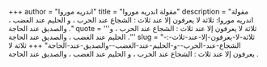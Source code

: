 +++
author = "اندريه موروا"
title = "مقولة اندريه موروا"
description = "مقولة اندريه موروا: ثلاثة لا يعرفون إلا عند ثلاث : الشجاع عند الحرب ، و الحليم عند الغضب ، والصديق عند الحاجة ."
quote = '''ثلاثة لا يعرفون إلا عند ثلاث : الشجاع عند الحرب ، و الحليم عند الغضب ، والصديق عند الحاجة .'''
slug = "ثلاثة-لا-يعرفون-إلا-عند-ثلاث-:-الشجاع-عند-الحرب--و-الحليم-عند-الغضب--والصديق-عند-الحاجة"
+++
ثلاثة لا يعرفون إلا عند ثلاث : الشجاع عند الحرب ، و الحليم عند الغضب ، والصديق عند الحاجة .
